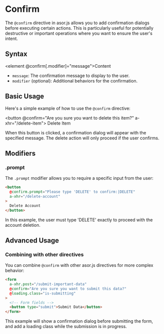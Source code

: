 # Confirm

The `@confirm` directive in asor.js allows you to add confirmation dialogs before executing certain actions. This is particularly useful for potentially destructive or important operations where you want to ensure the user's intent.

## Syntax

<element @confirm[.modifier]="message">Content</element>

- `message`: The confirmation message to display to the user.
- `modifier` (optional): Additional behaviors for the confirmation.

## Basic Usage

Here's a simple example of how to use the `@confirm` directive:

<button @confirm="Are you sure you want to delete this item?" a-xhr="/delete-item">
Delete Item
</button>

When this button is clicked, a confirmation dialog will appear with the specified message. The delete action will only proceed if the user confirms.

## Modifiers

### .prompt

The `.prompt` modifier allows you to require a specific input from the user:

```html
<button
  @confirm.prompt="Please type 'DELETE' to confirm:|DELETE"
  a-xhr="/delete-account"
>
  Delete Account
</button>
```

In this example, the user must type 'DELETE' exactly to proceed with the account deletion.

## Advanced Usage

### Combining with other directives

You can combine `@confirm` with other asor.js directives for more complex behavior:

```html
<form
  a-xhr.post="/submit-important-data"
  @confirm="Are you sure you want to submit this data?"
  @loading.class="is-submitting"
>
  <!-- Form fields -->
  <button type="submit">Submit Data</button>
</form>
```

This example will show a confirmation dialog before submitting the form, and add a loading class while the submission is in progress.
